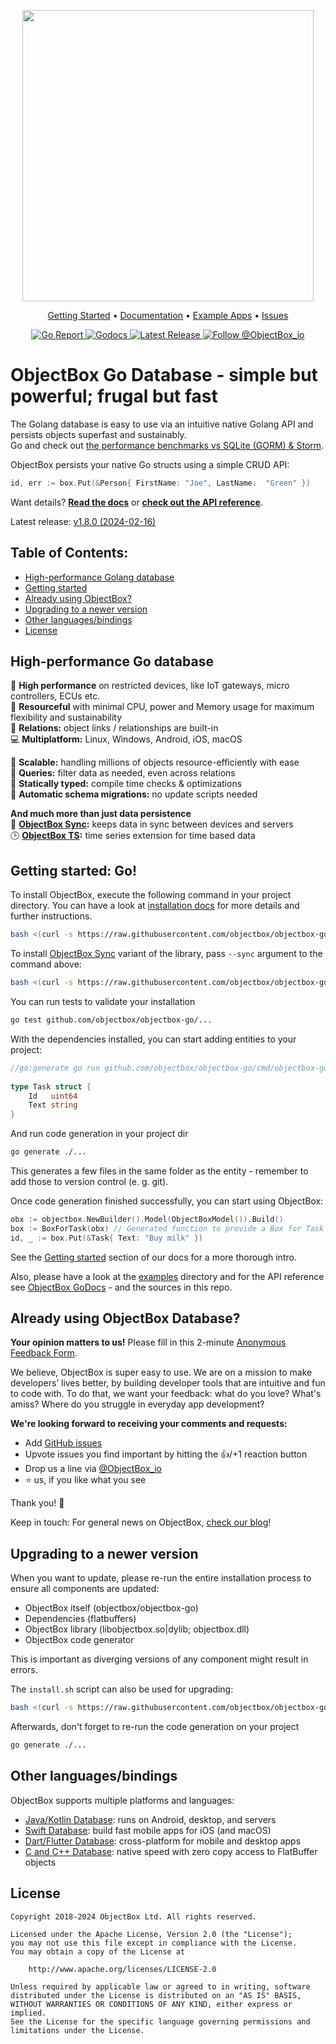 <p align="center"><img width="466" src=https://user-images.githubusercontent.com/91467067/190631181-ac090b78-f917-49f2-9293-0f1efa82db18.png></p>

<p align="center">
  <a href="https://golang.objectbox.io/install">Getting Started</a> •
  <a href="https://golang.objectbox.io">Documentation</a> •
  <a href="https://github.com/objectbox/objectbox-go/tree/main/examples">Example Apps</a> •
  <a href="https://github.com/objectbox/objectbox-go/issues">Issues</a>
</p>

<p align="center">
  <a href="https://goreportcard.com/report/github.com/objectbox/objectbox-go">
    <img src="https://goreportcard.com/badge/github.com/objectbox/objectbox-go?style=flat-square" alt="Go Report">
  </a>
  <a href="https://pkg.go.dev/github.com/objectbox/objectbox-go/objectbox">
    <img src="https://img.shields.io/badge/godoc-objectbox-00b0d7?style=flat-square&logo=go" alt="Godocs">
  </a>
  <a href="https://golang.objectbox.io/#changelog">
    <img src="https://img.shields.io/github/v/release/objectbox/objectbox-go?color=17A6A6&style=flat-square" alt="Latest Release">
  </a>
  <a href="https://twitter.com/ObjectBox_io">
    <img src="https://img.shields.io/twitter/follow/objectbox_io?color=%20%2300aced&logo=twitter&style=flat-square" alt="Follow @ObjectBox_io">
  </a>
</p>

ObjectBox Go Database - simple but powerful; frugal but fast
=========================
The Golang database is easy to use via an intuitive native Golang API and persists objects superfast and sustainably.\
Go and check out [the performance benchmarks vs SQLite (GORM) & Storm](https://objectbox.io/go-1-0-release-and-performance-benchmarks/).

ObjectBox persists your native Go structs using a simple CRUD API:

```go
id, err := box.Put(&Person{ FirstName: "Joe", LastName:  "Green" })
```

Want details? **[Read the docs](https://golang.objectbox.io/)** or
**[check out the API reference](https://godoc.org/github.com/objectbox/objectbox-go/objectbox)**.

Latest release: [v1.8.0 (2024-02-16)](https://golang.objectbox.io/)

## Table of Contents:
- [High-performance Golang database](#high-performance-golang-database)
- [Getting started](#getting-started)
- [Already using ObjectBox?](#already-using-objectbox)
- [Upgrading to a newer version](#upgrading-to-a-newer-version)
- [Other languages/bindings](#other-languagesbindings)
- [License](#license)

High-performance Go database
--------------------------------
🏁 **High performance** on restricted devices, like IoT gateways, micro controllers, ECUs etc.\
💚 **Resourceful** with minimal CPU, power and Memory usage for maximum flexibility and sustainability\
🔗 **Relations:** object links / relationships are built-in\
💻 **Multiplatform:** Linux, Windows, Android, iOS, macOS

🌱 **Scalable:** handling millions of objects resource-efficiently with ease\
💐 **Queries:** filter data as needed, even across relations\
🦮 **Statically typed:** compile time checks & optimizations\
📃 **Automatic schema migrations:** no update scripts needed

**And much more than just data persistence**\
👥 **[ObjectBox Sync](https://objectbox.io/sync/):** keeps data in sync between devices and servers\
🕒 **[ObjectBox TS](https://objectbox.io/time-series-database/):** time series extension for time based data


Getting started: Go!
---------------
To install ObjectBox, execute the following command in your project directory. 
You can have a look at [installation docs](https://golang.objectbox.io/install) for more details and further instructions. 
```bash
bash <(curl -s https://raw.githubusercontent.com/objectbox/objectbox-go/main/install.sh)
```

To install [ObjectBox Sync](https://objectbox.io/sync/) variant of the library, pass `--sync` argument to the command above:

```bash
bash <(curl -s https://raw.githubusercontent.com/objectbox/objectbox-go/main/install.sh) --sync
```

You can run tests to validate your installation
```bash
go test github.com/objectbox/objectbox-go/...
```

With the dependencies installed, you can start adding entities to your project:
```go
//go:generate go run github.com/objectbox/objectbox-go/cmd/objectbox-gogen
​
type Task struct {
	Id   uint64
	Text string
}
```
And run code generation in your project dir
```bash
go generate ./...
```
This generates a few files in the same folder as the entity - remember to add those to version control (e. g. git).

Once code generation finished successfully, you can start using ObjectBox:
```go
obx := objectbox.NewBuilder().Model(ObjectBoxModel()).Build()
box := BoxForTask(obx) // Generated function to provide a Box for Task objects
id, _ := box.Put(&Task{ Text: "Buy milk" })
```

See the [Getting started](https://golang.objectbox.io/getting-started) section of our docs for a more thorough intro. 

Also, please have a look at the [examples](examples) directory and for the API reference see 
[ObjectBox GoDocs](https://godoc.org/github.com/objectbox/objectbox-go/objectbox) - and the sources in this repo. 

Already using ObjectBox Database?
---------------------------

**Your opinion matters to us!** Please fill in this 2-minute [Anonymous Feedback Form](https://forms.gle/LvVjN6jfFHuivxZX6).

We believe, ObjectBox is super easy to use. We are on a mission to make developers’ lives better, by building developer tools that are intuitive and fun to code with.
To do that, we want your feedback: what do you love? What's amiss? Where do you struggle in everyday app development?

**We're looking forward to receiving your comments and requests:**

- Add [GitHub issues](https://github.com/ObjectBox/objectbox-go/issues) 
- Upvote issues you find important by hitting the 👍/+1 reaction button
- Drop us a line via [@ObjectBox_io](https://twitter.com/ObjectBox_io/)
- ⭐ us, if you like what you see 

Thank you! 🙏

Keep in touch: For general news on ObjectBox, [check our blog](https://objectbox.io/blog)!


Upgrading to a newer version
----------------------------
When you want to update, please re-run the entire installation process to ensure all components are updated:

* ObjectBox itself (objectbox/objectbox-go)
* Dependencies (flatbuffers)
* ObjectBox library (libobjectbox.so|dylib; objectbox.dll)
* ObjectBox code generator

This is important as diverging versions of any component might result in errors.
  
The `install.sh` script can also be used for upgrading:
 ```bash
bash <(curl -s https://raw.githubusercontent.com/objectbox/objectbox-go/main/install.sh)
 ```
 
Afterwards, don't forget to re-run the code generation on your project
```bash
go generate ./...
```

Other languages/bindings
------------------------
ObjectBox supports multiple platforms and languages:

* [Java/Kotlin Database](https://github.com/objectbox/objectbox-java): runs on Android, desktop, and servers
* [Swift Database](https://github.com/objectbox/objectbox-swift): build fast mobile apps for iOS (and macOS) 
* [Dart/Flutter Database](https://github.com/objectbox/objectbox-dart): cross-platform for mobile and desktop apps 
* [C and C++ Database](https://github.com/objectbox/objectbox-c): native speed with zero copy access to FlatBuffer objects


License
-------
    Copyright 2018-2024 ObjectBox Ltd. All rights reserved.
    
    Licensed under the Apache License, Version 2.0 (the "License");
    you may not use this file except in compliance with the License.
    You may obtain a copy of the License at
    
        http://www.apache.org/licenses/LICENSE-2.0
    
    Unless required by applicable law or agreed to in writing, software
    distributed under the License is distributed on an "AS IS" BASIS,
    WITHOUT WARRANTIES OR CONDITIONS OF ANY KIND, either express or implied.
    See the License for the specific language governing permissions and
    limitations under the License.

